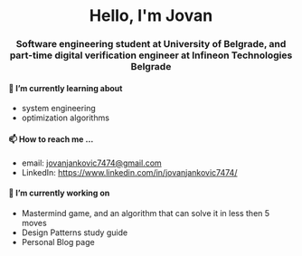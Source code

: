 <h1 align="center">Hello, I'm Jovan</h1>
<h3 align="center">Software engineering student at University of Belgrade, and part-time digital verification engineer at Infineon Technologies Belgrade</h3>

####  🌱 I’m currently learning about
- system engineering
- optimization algorithms 

#### 📫 How to reach me ...
- email: jovanjankovic7474@gmail.com
- LinkedIn: https://www.linkedin.com/in/jovanjankovic7474/


#### 🔭 I’m currently working on
- Mastermind game, and an algorithm that can solve it in less then 5 moves
- Design Patterns study guide
- Personal Blog page

